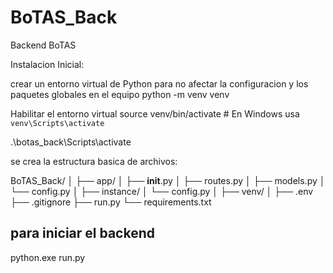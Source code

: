 # BoTAS_Back

Backend BoTAS

Instalacion Inicial:

crear un entorno virtual de Python para no afectar la configuracion y los paquetes globales en el equipo
python -m venv venv

Habilitar el entorno virtual
source venv/bin/activate  # En Windows usa `venv\Scripts\activate`

.\botas_back\Scripts\activate

se crea la estructura basica de archivos:

BoTAS_Back/
│
├── app/
│   ├── __init__.py
│   ├── routes.py
│   ├── models.py
│   └── config.py
│
├── instance/
│   └── config.py
│
├── venv/
│
├── .env
├── .gitignore
├── run.py
└── requirements.txt

## para iniciar el backend

python.exe run.py
